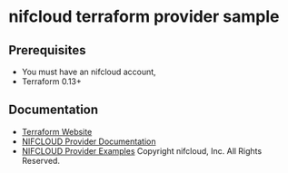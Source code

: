 # nifcloud terraform provider sample

## Prerequisites

- You must have an nifcloud account,
- Terraform 0.13+

## Documentation

- [Terraform Website](https://terraform.io)
- [NIFCLOUD Provider Documentation](https://github.com/nifcloud/terraform-provider-nifcloud/blob/master/docs/index.md)
- [NIFCLOUD Provider Examples](https://github.com/nifcloud/terraform-provider-nifcloud/blob/master/examples/)
Copyright nifcloud, Inc. All Rights Reserved.
